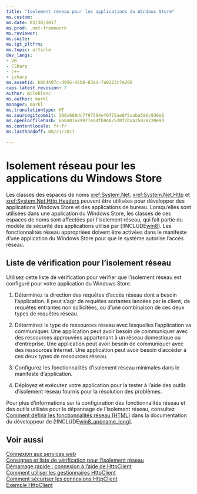 ```yaml
---
title: "Isolement réseau pour les applications du Windows Store"
ms.custom: 
ms.date: 03/30/2017
ms.prod: .net-framework
ms.reviewer: 
ms.suite: 
ms.tgt_pltfrm: 
ms.topic: article
dev_langs:
- VB
- CSharp
- C++
- jsharp
ms.assetid: b064497c-d956-46b8-838d-7a0223c7e200
caps.latest.revision: 7
author: mcleblanc
ms.author: markl
manager: markl
ms.translationtype: HT
ms.sourcegitcommit: 306c608dc7f97594ef6f72ae0f5aaba596c936e1
ms.openlocfilehash: 6a8a01e89977ea4fb9487520f2baa35028720e9d
ms.contentlocale: fr-fr
ms.lasthandoff: 08/21/2017

---
```

# <a name="network-isolation-for-windows-store-apps"></a>Isolement réseau pour les applications du Windows Store
Les classes des espaces de noms <xref:System.Net>, <xref:System.Net.Http> et <xref:System.Net.Http.Headers> peuvent être utilisées pour développer des applications Windows Store et des applications de bureau. Lorsqu’elles sont utilisées dans une application du Windows Store, les classes de ces espaces de noms sont affectées par l’isolement réseau, qui fait partie du modèle de sécurité des applications utilisé par [!INCLUDE[win8](../../../includes/win8-md.md)]. Les fonctionnalités réseau appropriées doivent être activées dans le manifeste d’une application du Windows Store pour que le système autorise l’accès réseau.  
  
## <a name="checklist-for-network-isolation"></a>Liste de vérification pour l’isolement réseau  
 Utilisez cette liste de vérification pour vérifier que l’isolement réseau est configuré pour votre application du Windows Store.  
  
1.  Déterminez la direction des requêtes d’accès réseau dont a besoin l’application. Il peut s’agir de requêtes sortantes lancées par le client, de requêtes entrantes non sollicitées, ou d’une combinaison de ces deux types de requêtes réseau.  
  
2.  Déterminez le type de ressources réseau avec lesquelles l’application va communiquer. Une application peut avoir besoin de communiquer avec des ressources approuvées appartenant à un réseau domestique ou d’entreprise. Une application peut avoir besoin de communiquer avec des ressources Internet. Une application peut avoir besoin d’accéder à ces deux types de ressources réseau.  
  
3.  Configurez les fonctionnalités d’isolement réseau minimales dans le manifeste d’application.  
  
4.  Déployez et exécutez votre application pour la tester à l’aide des outils d’isolement réseau fournis pour la résolution des problèmes.  
  
 Pour plus d’informations sur la configuration des fonctionnalités réseau et des outils utilisés pour le dépannage de l’isolement réseau, consultez [Comment définir les fonctionnalités réseau (HTML)](http://go.microsoft.com/fwlink/?LinkID=228265) dans la documentation du développeur de [!INCLUDE[win8_appname_long](../../../includes/win8-appname-long-md.md)].  
  
## <a name="see-also"></a>Voir aussi  
 [Connexion aux services web](http://go.microsoft.com/fwlink/?LinkID=245696)   
 [Consignes et liste de vérification pour l’isolement réseau](http://go.microsoft.com/fwlink/?LinkID=228265)   
 [Démarrage rapide : connexion à l’aide de HttpClient](http://go.microsoft.com/fwlink/?LinkId=245697)   
 [Comment utiliser les gestionnaires HttpClient](http://go.microsoft.com/fwlink/?LinkId=245699)   
 [Comment sécuriser les connexions HttpClient](http://go.microsoft.com/fwlink/?LinkId=245698)   
 [Exemple HttpClient](http://go.microsoft.com/fwlink/?LinkId=242550)

